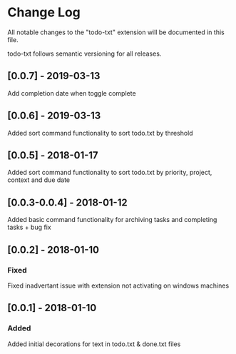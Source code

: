# Change Log

All notable changes to the "todo-txt" extension will be documented in this file.

todo-txt follows semantic versioning for all releases.

## [0.0.7] - 2019-03-13

Add completion date when toggle complete

## [0.0.6] - 2019-03-13

Added sort command functionality to sort todo.txt by threshold

## [0.0.5] - 2018-01-17

Added sort command functionality to sort todo.txt by priority, project, context and due date

## [0.0.3-0.0.4] - 2018-01-12

Added basic command functionality for archiving tasks and completing tasks + bug fix

## [0.0.2] - 2018-01-10

### Fixed

Fixed inadvertant issue with extension not activating on windows machines

## [0.0.1] - 2018-01-10

### Added

Added initial decorations for text in todo.txt & done.txt files